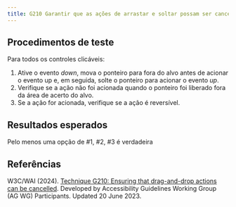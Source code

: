 ```yaml
---
title: G210 Garantir que as ações de arrastar e soltar possam ser canceladas
---
```


## Procedimentos de teste

Para todos os controles clicáveis:
1. Ative o evento *down*, mova o ponteiro para fora do alvo antes de acionar o evento up e, em seguida, solte o ponteiro para acionar o evento *up*.
2. Verifique se a ação não foi acionada quando o ponteiro foi liberado fora da área de acerto do alvo. 
3. Se a ação for acionada, verifique se a ação é reversível.

## Resultados esperados
Pelo menos uma opção de #1, #2, #3 é verdadeira

## Referências

W3C/WAI (2024). [Technique G210: Ensuring that drag-and-drop actions can be cancelled](https://www.w3.org/WAI/WCAG21/Techniques/general/G210). Developed by Accessibility Guidelines Working Group (AG WG) Participants. Updated 20 June 2023.